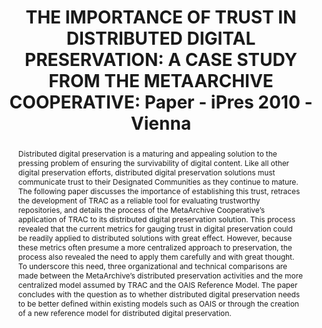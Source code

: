 ---
abstract: 'Distributed digital preservation is a maturing and

  appealing solution to the pressing problem of ensuring

  the survivability of digital content. Like all other digital

  preservation efforts, distributed digital preservation

  solutions must communicate trust to their Designated

  Communities as they continue to mature. The following

  paper discusses the importance of establishing this trust,

  retraces the development of TRAC as a reliable tool for

  evaluating trustworthy repositories, and details the

  process of the MetaArchive Cooperative’s application of

  TRAC to its distributed digital preservation solution.

  This process revealed that the current metrics for

  gauging trust in digital preservation could be readily

  applied to distributed solutions with great effect.

  However, because these metrics often presume a more

  centralized approach to preservation, the process also

  revealed the need to apply them carefully and with great

  thought. To underscore this need, three organizational

  and technical comparisons are made between the

  MetaArchive’s distributed preservation activities and

  the more centralized model assumed by TRAC and the

  OAIS Reference Model. The paper concludes with the

  question as to whether distributed digital preservation

  needs to be better defined within existing models such

  as OAIS or through the creation of a new reference

  model for distributed digital preservation.'
creators:
- Gore, Emily B.
- Schultz, Matt
date: null
document_url: https://services.phaidra.univie.ac.at/api/object/o:185509/download
grand_parent: iPRES
institutions: []
keywords: []
landing_page_url: https://phaidra.univie.ac.at/o:185509
language: eng
layout: publication
license: CC BY-SA 2.0 AT
notes_url: null
parent: iPRES 2010
presentation_url: null
size: 194988
source_name: iPRES
title: 'THE IMPORTANCE OF TRUST IN DISTRIBUTED  DIGITAL PRESERVATION: A CASE STUDY
  FROM THE  METAARCHIVE COOPERATIVE: Paper - iPres 2010 - Vienna'
type: paper
year: 2010
---